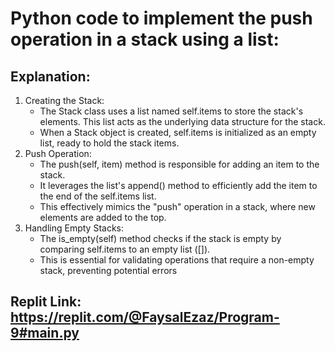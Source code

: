 # Python code to implement the push operation in a stack using a list: 

## Explanation: 
<ol>
  <li>Creating the Stack: 
    <ul>
      <li>The Stack class uses a list named self.items to store the stack's elements. This list acts as the underlying data structure for the stack.</li>
      <li>When a Stack object is created, self.items is initialized as an empty list, ready to hold the stack items.</li>
    </ul>
  </li>
  <li>Push Operation:
    <ul>
      <li>The push(self, item) method is responsible for adding an item to the stack.</li>
      <li>It leverages the list's append() method to efficiently add the item to the end of the self.items list.</li>
      <li>This effectively mimics the "push" operation in a stack, where new elements are added to the top.</li>
    </ul>
  </li>
  <li>Handling Empty Stacks: 
    <ul>
      <li>The is_empty(self) method checks if the stack is empty by comparing self.items to an empty list ([]).</li>
      <li>This is essential for validating operations that require a non-empty stack, preventing potential errors</li>
    </ul>
  </li>
</ol>  

## Replit Link: https://replit.com/@FaysalEzaz/Program-9#main.py

